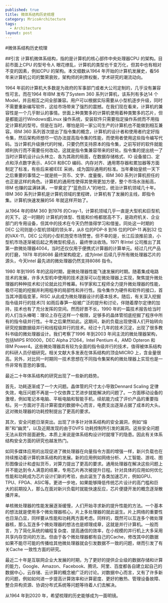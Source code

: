```yaml
---
published: true
title: 微体系结构历史梳理
category: MricoArchitecture
tags: 
  - Architecture
layout: post
---
```


#微体系结构历史梳理

##引言
计算机微体系结构，指的是计算机的核心部件中央处理器CPU 的架构。目前市面上CPU 的型号令人 眼花缭乱，计算机的类型也千变万化，但其中也有相对不变的因素，例如CPU 的架构。本文细数从1964 年开始的计算机发展史，看56 年来计算机公司的繁荣衰败，架构师的利弊权衡，学术研究的潮流动向。

1964 年前的计算机大多数是为政府的军事部门或者大公司定制的，几乎没有兼容性可言。而在1964 年IBM 发布了System 360 系列计算机，该系列有多达14 个Model，并且相互之间全部兼容。用户可以根据实际需要从小型机逐步升级，同时不需要重新编写软件，这给市场带来了强烈的震撼。在我们现在看来，计算机的兼容性是一个几乎默认的事情。世面上种类繁多的计算机使用着种类繁多的芯片，但是都能运行Windows或Linux 操作系统，安装软件只需要指定操作系统而不用指定计算机的型号。但是在当时，哪怕是同一家公司生产的计算机也不能做到相互兼容。IBM 360 系列首次提出了指令集的概念，计算机的设计者和使用者约定好指令集，然后架构师想尽一切办法提高指令集的性能，而使用者使用这些指令编写代码。当计算机升级换代的时候，只要仍然支持原本的指令集，之前写好的软件就能顺利执行而不需要任何改动，这就是指令集兼容带来的好处。指令集的提出统一了当时计算机设计山头林立、各为其政的局面，在数据存储格式、IO 设备接口、定点和浮点数字表示、ASCII 和BCD 编码、内存对齐、通用寄存器和累加器等方面制定了标准，有些后来被IEEE 采纳，成为国际通用的标准。当年秦始皇统一天下之后重要的事情之一就是统一货币、文字、度量衡，IBM 360 系列计算机担任的也正是这样的角色。计算机的通用性使得其使用更加方便，整个市场水涨船高，IBM 也赚的盆满钵满，一举奠定了“蓝色巨人”的地位，统治计算机领域几十年。IBM 360 系列计算机是计算机领域的里程碑，计算机有了发展的主线，即指令集。计算机快速发展的56 年就这样开始了。

从1964 年的IBM 360 到1976 的Cray-1，计算机领域几乎一直是大型机和巨型机的天下。这一时期的 计算机的体型、性能和价格都居高不下，是政府机关、企业部门的专用设备，但其中的技术在今天仍然值得学习和借鉴。同处这一时期的DEC 公司则是小型机领域的领头羊，从8 位的PDP-8 到16 位的PDP-11 再到32 位的VAX-11，DEC 公司的小型机饱受市场赞誉。但不幸的是，长江后浪推前浪，小型机市场逐渐被后起之秀微型机侵占，最终惨淡收场。1971 年Intel 公司推出了其第一款微处理器4004，当时还仅仅用于便携式计算器的计算单元。经过几代产品的打磨，1978 年的8086 最终架构稳定，成为Intel 后续几乎所有微处理器芯片的源头，今天Intel 最先进的微处理器仍然支持8086 指令。

1980 年到1995 年的这段时期，是微处理器性能飞速发展的时期。随着集成电路技术的发展，许多大型机中使用的技术逐渐可以在微处理器上实现，聚焦提升微处理器的种种技术和讨论就此拉开帷幕。科学家和工程师全力提升微处理器的性能，极尽可能的挖掘并利用程序的局部性和并行性。指令集作为硬件和软件的接口，首当其冲面临变革，RISC 从此成为微处理器设计的基本技术。随后，有关深入挖掘指令级并行的技术[1] 如雨后春笋一般被广泛的提升和讨论，伴随着摩尔定律的加持，技术也有了充分发挥的空间。然而好景不长，1990 年的一篇技术报告给当时的人们当头棒喝：理论上存在这样一个极限，足够多的晶体管彻底挖掘了程序中所有的指令级并行性。十年之后果然如此。这期间，新的负载出现使得人们开始转向研究挖掘数据级并行和线程级并行的技术。经过十几年的技术沉淀，出现了很多教科书级的微处理器设计。我们考察了1996 年到2003 年间主流的微处理器架构，包括MIPS R10000，DEC Alpha 21264，Intel Pentium 4，AMD Opteron 和IBM Power4。这些微处理器具有较为全面的指令级并行的技术，值得被体系结构的科研人员仔细研究。相关文献大多发表在体系结构的顶会MICRO 上，含金量很高。另外，对比同一时期同一技术思想在不同指令集架构的微处理器上实现也是一件非常有意思的事情。

最近二十年体系结构的研究出现了一些新的趋势。

首先，功耗逐渐成了一个大问题。晶体管的尺寸太小导致Dennard Scaling 定律失效，电压问题不再是一个仅依靠工艺进步就能解决的问题了。一方面移动设备的激增，例如笔记本电脑、平板电脑和智能手机，续航能力成了评价产品的重要指标。另一方面对于高计算密度的数据中心而言，电费支出逐渐占据了成本的大头。这对微处理器的功耗控制提出了更高的要求。

其次，安全问题日渐突出。出现了许多针对体系结构的安全漏洞，例如“熔断”和“幽灵”，以及近期发现的由于DVFS 功耗控制所引发的漏洞。这些安全问题无法从软件层面避免，本质上来说是体系结构设计时就埋下的隐患。因此有关体系结构安全方面的研究也越发热门。

如同多媒体应用的出现促进了微处理器在向量指令方面的增强一样，新兴负载也在持续推动着计算机体系结构的发展。新的应用例如网络分析、人工智能、游戏、图形图像设计和虚拟货币，对算力提出了更高的要求。通用处理器在解决这些问题上并不能达到令人满意的结果，专用芯片再次被提升日程。针对具体的应用如何优化性能和功耗成为芯片设计们新的考验，由此诞生了各类加速芯片，例如GPU、TPU、FPGA、ASIC等。更进一步地，如果能够降低传统芯片设计的高门槛和巨大的前期投入，那么在面对新兴负载时就能快速反应，芯片便捷开发的概念逐渐散播开来。

单核微处理器的性能发展逐渐缓慢，人们开始寻求新的提升性能的方法。一个基本的想法就是使用多个微处理器核心，片上多处理器的就此诞生。片上网络的重要性也日渐凸显，同样要从性能和功耗两方面考虑。同样的，既然可以互连多个微处理器核，那么互连多个微处理器的想法也是顺理成章，这就是并行计算机。一般而言，为了简化系统的编程复杂度、提高通信的效率，在小规模的并行机上大多采用共享内存空间的方法。但由于各个微处理器都有自己的Cache，修改其中的数据如果不能尽可能的传播给其他微处理器就会引发数据不一致的问题，继而引发了有关Cache 一致性方面的研究。

最近二十年是互联网企业大发展的时期，为了更好的提供企业级的数据存储和计算的能力，Google、Amazon、Facebook、腾讯、阿里、百度都各自建立起自己的数据中心，云存储、云计算的概念被广泛的讨论。对数据中心而言，又有了许多新的问题，例如如何进一步提高计算效率和计算密度、更好的散热、管理设备故障、整合异构资源、协调分布式系统等问题等待着人们去解决。

从1964 年到2020 年，希望梳理的历史能够成为一面明镜。